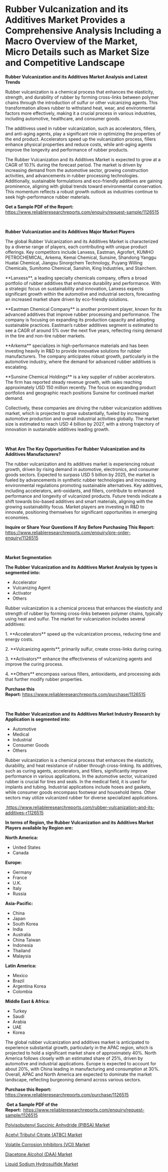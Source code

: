 <p><h1>Rubber Vulcanization and its Additives Market Provides a Comprehensive Analysis Including a Macro Overview of the Market, Micro Details such as Market Size and Competitive Landscape</h1></p><p><strong>Rubber Vulcanization and its Additives Market Analysis and Latest Trends</strong></p>
<p><p>Rubber vulcanization is a chemical process that enhances the elasticity, strength, and durability of rubber by forming cross-links between polymer chains through the introduction of sulfur or other vulcanizing agents. This transformation allows rubber to withstand heat, wear, and environmental factors more effectively, making it a crucial process in various industries, including automotive, healthcare, and consumer goods.</p><p>The additivess used in rubber vulcanization, such as accelerators, fillers, and anti-aging agents, play a significant role in optimizing the properties of the end product. Accelerators speed up the vulcanization process, fillers enhance physical properties and reduce costs, while anti-aging agents improve the longevity and performance of rubber products.</p><p>The Rubber Vulcanization and its Additives Market is expected to grow at a CAGR of 10.1% during the forecast period. The market is driven by increasing demand from the automotive sector, growing construction activities, and advancements in rubber processing technologies. Additionally, sustainable formulations and eco-friendly additives are gaining prominence, aligning with global trends toward environmental conservation. This momentum reflects a robust growth outlook as industries continue to seek high-performance rubber materials.</p></p>
<p><strong>Get a Sample PDF of the Report:&nbsp;</strong> <a href="https://www.reliableresearchreports.com/enquiry/request-sample/1126515?utm_campaign=48&utm_medium=2&utm_source=Github&utm_content=ia&utm_term=01022025&utm_id=rubber-vulcanization-and-its-additives">https://www.reliableresearchreports.com/enquiry/request-sample/1126515</a></p>
<p>&nbsp;</p>
<p><strong>Rubber Vulcanization and its Additives Major Market Players</strong></p>
<p><p>The global Rubber Vulcanization and its Additives Market is characterized by a diverse range of players, each contributing with unique product offerings. Key competitors include Lanxess, Eastman, Agrofert, KUMHO PETROCHEMICAL, Arkema, Kemai Chemical, Sunsine, Shandong Yanggu Huatai Chemical, Jiangsu Sinorgchem Technology, Puyang Willing Chemicals, Sumitomo Chemical, Sanshin, King Industries, and Stairchem.</p><p>**Lanxess**, a leading specialty chemicals company, offers a broad portfolio of rubber additives that enhance durability and performance. With a strategic focus on sustainability and innovation, Lanxess expects significant growth within the automotive and industrial sectors, forecasting an increased market share driven by eco-friendly solutions.</p><p>**Eastman Chemical Company** is another prominent player, known for its advanced additives that improve rubber processing and performance. The company is focusing on expanding its production capacity and adopting sustainable practices. Eastman’s rubber additives segment is estimated to see a CAGR of around 5% over the next five years, reflecting rising demand in the tire and non-tire rubber markets.</p><p>**Arkema** specializes in high-performance materials and has been investing heavily in R&D to provide innovative solutions for rubber manufacturers. The company anticipates robust growth, particularly in the automotive industry, where the demand for advanced rubber additives is escalating.</p><p>**Sunsine Chemical Holdings** is a key supplier of rubber accelerators. The firm has reported steady revenue growth, with sales reaching approximately USD 150 million recently. The focus on expanding product portfolios and geographic reach positions Sunsine for continued market demand.</p><p>Collectively, these companies are driving the rubber vulcanization additives market, which is projected to grow substantially, fueled by increasing automotive production and overall industrial activities globally. The market size is estimated to reach USD 4 billion by 2027, with a strong trajectory of innovation in sustainable additives leading growth.</p></p>
<p>&nbsp;</p>
<p><strong>What Are The Key Opportunities For Rubber Vulcanization and its Additives Manufacturers?</strong></p>
<p><p>The rubber vulcanization and its additives market is experiencing robust growth, driven by rising demand in automotive, electronics, and consumer goods sectors. Expected to surpass USD 5 billion by 2025, the market is fueled by advancements in synthetic rubber technologies and increasing environmental regulations promoting sustainable alternatives. Key additives, including accelerators, anti-oxidants, and fillers, contribute to enhanced performance and longevity of vulcanized products. Future trends indicate a shift towards bio-based additives and smart materials, aligning with the growing sustainability focus. Market players are investing in R&D to innovate, positioning themselves for significant opportunities in emerging economies.</p></p>
<p><strong>Inquire or Share Your Questions If Any Before Purchasing This Report:</strong> <a href="https://www.reliableresearchreports.com/enquiry/pre-order-enquiry/1126515?utm_campaign=48&utm_medium=2&utm_source=Github&utm_content=ia&utm_term=01022025&utm_id=rubber-vulcanization-and-its-additives">https://www.reliableresearchreports.com/enquiry/pre-order-enquiry/1126515</a></p>
<p>&nbsp;</p>
<p><strong>Market Segmentation</strong></p>
<p><strong>The Rubber Vulcanization and its Additives Market Analysis by types is segmented into:</strong></p>
<p><ul><li>Accelerator</li><li>Vulcanizing Agent</li><li>Activator</li><li>Others</li></ul></p>
<p><p>Rubber vulcanization is a chemical process that enhances the elasticity and strength of rubber by forming cross-links between polymer chains, typically using heat and sulfur. The market for vulcanization includes several additives: </p><p>1. **Accelerators** speed up the vulcanization process, reducing time and energy costs.</p><p>2. **Vulcanizing agents**, primarily sulfur, create cross-links during curing.</p><p>3. **Activators** enhance the effectiveness of vulcanizing agents and improve the curing process.</p><p>4. **Others** encompass various fillers, antioxidants, and processing aids that further modify rubber properties.</p></p>
<p><strong>Purchase this Report:&nbsp;</strong><a href="https://www.reliableresearchreports.com/purchase/1126515?utm_campaign=48&utm_medium=2&utm_source=Github&utm_content=ia&utm_term=01022025&utm_id=rubber-vulcanization-and-its-additives">https://www.reliableresearchreports.com/purchase/1126515</a></p>
<p>&nbsp;</p>
<p><strong>The Rubber Vulcanization and its Additives Market Industry Research by Application is segmented into:</strong></p>
<p><ul><li>Automotive</li><li>Medical</li><li>Industrial</li><li>Consumer Goods</li><li>Others</li></ul></p>
<p><p>Rubber vulcanization is a chemical process that enhances the elasticity, durability, and heat resistance of rubber through cross-linking. Its additives, such as curing agents, accelerators, and fillers, significantly improve performance in various applications. In the automotive sector, vulcanized rubber is crucial for tires and seals. In the medical field, it is used for implants and tubing. Industrial applications include hoses and gaskets, while consumer goods encompass footwear and household items. Other sectors may utilize vulcanized rubber for diverse specialized applications.</p></p>
<p><a href="https://www.reliableresearchreports.com/rubber-vulcanization-and-its-additives-r1126515?utm_campaign=48&utm_medium=2&utm_source=Github&utm_content=ia&utm_term=01022025&utm_id=rubber-vulcanization-and-its-additives">&nbsp;https://www.reliableresearchreports.com/rubber-vulcanization-and-its-additives-r1126515</a></p>
<p><strong>In terms of Region, the Rubber Vulcanization and its Additives Market Players available by Region are:</strong></p>
<p>
    <p> <strong> North America: </strong>
        <ul>
            <li>United States</li>
            <li>Canada</li>
        </ul>
        </p> 
    <p> <strong> Europe: </strong>
        <ul>
            <li>Germany</li>
            <li>France</li>
            <li>U.K.</li>
            <li>Italy</li>
            <li>Russia</li>
        </ul>
        </p> 
    <p> <strong> Asia-Pacific: </strong>
        <ul>
            <li>China</li>
            <li>Japan</li>
            <li>South Korea</li>
            <li>India</li>
            <li>Australia</li>
            <li>China Taiwan</li>
            <li>Indonesia</li>
            <li>Thailand</li>
            <li>Malaysia</li>
        </ul>
        </p> 
    <p> <strong> Latin America: </strong>
        <ul>
            <li>Mexico</li>
            <li>Brazil</li>
            <li>Argentina Korea</li>
            <li>Colombia</li>
        </ul>
        </p> 
    <p> <strong> Middle East & Africa: </strong>
        <ul>
            <li>Turkey</li>
            <li>Saudi</li>
            <li>Arabia</li>
            <li>UAE</li>
            <li>Korea</li>
        </ul>
    </p>
    </p>
<p><p>The global rubber vulcanization and additives market is anticipated to experience substantial growth, particularly in the APAC region, which is projected to hold a significant market share of approximately 40%. North America follows closely with an estimated share of 25%, driven by automotive and industrial applications. Europe is expected to account for about 20%, with China leading in manufacturing and consumption at 30%. Overall, APAC and North America are expected to dominate the market landscape, reflecting burgeoning demand across various sectors.</p></p>
<p><strong>Purchase this Report: </strong><a href="https://www.reliableresearchreports.com/purchase/1126515?utm_campaign=48&utm_medium=2&utm_source=Github&utm_content=ia&utm_term=01022025&utm_id=rubber-vulcanization-and-its-additives">https://www.reliableresearchreports.com/purchase/1126515</a></p>
<p>&nbsp;<strong>Get a Sample PDF of the Report:&nbsp;&nbsp;</strong><a href="https://www.reliableresearchreports.com/enquiry/request-sample/1126515?utm_campaign=48&utm_medium=2&utm_source=Github&utm_content=ia&utm_term=01022025&utm_id=rubber-vulcanization-and-its-additives">https://www.reliableresearchreports.com/enquiry/request-sample/1126515</a></p>
<p><strong></strong></p>
<p><p><a href="https://github.com/boysabotzoc/Market-Research-Report-List-1/blob/main/polyisobutenyl-succinic-anhydride-pibsa-market.md?utm_campaign=48&utm_medium=2&utm_source=Github&utm_content=ia&utm_term=01022025&utm_id=rubber-vulcanization-and-its-additives">Polyisobutenyl Succinic Anhydride (PIBSA) Market</a></p><p><a href="https://github.com/penecorodz74/Market-Research-Report-List-1/blob/main/acetyl-tributyl-citrate-atbc-market.md?utm_campaign=48&utm_medium=2&utm_source=Github&utm_content=ia&utm_term=01022025&utm_id=rubber-vulcanization-and-its-additives">Acetyl Tributyl Citrate (ATBC) Market</a></p><p><a href="https://github.com/sadimsamid/Market-Research-Report-List-1/blob/main/volatile-corrosion-inhibitors-vci-market.md?utm_campaign=48&utm_medium=2&utm_source=Github&utm_content=ia&utm_term=01022025&utm_id=rubber-vulcanization-and-its-additives">Volatile Corrosion Inhibitors (VCI) Market</a></p><p><a href="https://github.com/ivetasyizhi/Market-Research-Report-List-1/blob/main/diacetone-alcohol-daa-market.md?utm_campaign=48&utm_medium=2&utm_source=Github&utm_content=ia&utm_term=01022025&utm_id=rubber-vulcanization-and-its-additives">Diacetone Alcohol (DAA) Market</a></p><p><a href="https://github.com/aistraasinyo/Market-Research-Report-List-1/blob/main/liquid-sodium-hydrosulfide-market.md?utm_campaign=48&utm_medium=2&utm_source=Github&utm_content=ia&utm_term=01022025&utm_id=rubber-vulcanization-and-its-additives">Liquid Sodium Hydrosulfide Market</a></p></p>
